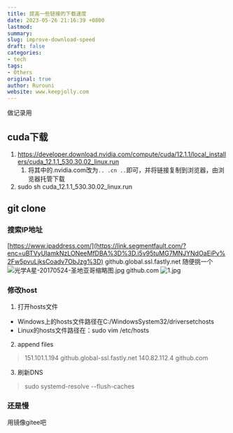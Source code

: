 ```yaml
---
title: 提高一些链接的下载速度
date: 2023-05-26 21:16:39 +0800
lastmod: 
summary: 
slug: improve-download-speed
draft: false
categories: 
- tech
tags: 
- Others
original: true
author: Rurouni
website: www.keepjolly.com
---
```

做记录用
## cuda下载

1. https://developer.download.nvidia.com/compute/cuda/12.1.1/local_installers/cuda_12.1.1_530.30.02_linux.run
   1. 将其中的.nvidia.com改为`.. .cn ..`即可，并将链接复制到浏览器，由浏览器托管下载
2. sudo sh cuda_12.1.1_530.30.02_linux.run
## git clone
### 搜索IP地址
 [https://www.ipaddress.com/](https://link.segmentfault.com/?enc=uBTVyUIamkNzLONeeMfDBA%3D%3D.i5v95tuMG7MNJYNdOaEiPv%2Fw5pvuLjksCoadv7ObJzg%3D) 
github.global.ssl.fastly.net
随便挑一个
![光学A星-20170524-圣地亚哥缩略图.jpg](https://pic.keepjolly.com/halo/blog/2023/05/20230526205752.jpg?imageMogr2/format/webp%7C?watermark/3/type/3/text/a2VlcGpvbGx5)
github.com
![1.jpg](https://pic.keepjolly.com/halo/blog/2023/05/20230526205752-1.jpg?imageMogr2/format/webp%7C?watermark/3/type/3/text/a2VlcGpvbGx5)
### 修改host

1. 打开hosts文件
- Windows上的hosts文件路径在C:/WindowsSystem32/driversetchosts
- Linux的hosts文件路径在：sudo vim /etc/hosts
2. append files
> 151.101.1.194 github.global-ssl.fastly.net 
> 140.82.112.4 github.com 

3. 刷新DNS
> sudo systemd-resolve --flush-caches

### 还是慢
用镜像gitee吧
